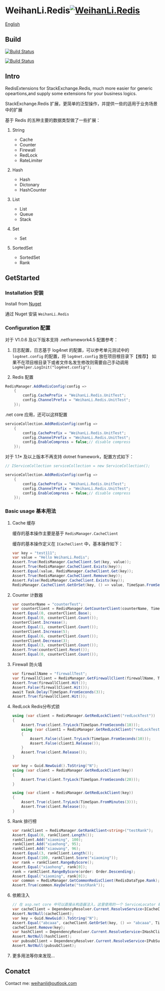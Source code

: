# WeihanLi.Redis[![WeihanLi.Redis](https://img.shields.io/nuget/v/WeihanLi.Redis.svg)](https://www.nuget.org/packages/WeihanLi.Redis/)

[English](./README.en.md)

## Build

[![Build Status](https://weihanli.visualstudio.com/Pipelines/_apis/build/status/WeihanLi.WeihanLi.Redis?branchName=dev)](https://weihanli.visualstudio.com/Pipelines/_build/latest?definitionId=15&branchName=dev)

[![Build Status](https://travis-ci.org/WeihanLi/WeihanLi.Redis.svg?branch=dev)](https://travis-ci.org/WeihanLi/WeihanLi.Redis)

## Intro

RedisExtensions for StackExchange.Redis, much more easier for generic opeartions,and supply some extensions for your business logics.

StackExchange.Redis 扩展，更简单的泛型操作，并提供一些的适用于业务场景中的扩展

基于 Redis 的五种主要的数据类型做了一些扩展：

1. String

    - Cache
    - Counter
    - Firewall
    - RedLock
    - RateLimiter

1. Hash

    - Hash
    - Dictonary
    - HashCounter

1. List

    - List
    - Queue
    - Stack

1. Set

    - Set

1. SortedSet

    - SortedSet
    - Rank

## GetStarted

### Installation 安装

Install from [Nuget](https://www.nuget.org/packages/WeihanLi.Redis/)

通过 Nuget 安装 `WeihanLi.Redis`

### Configuration 配置

对于 V1.0.6 及以下版本支持 .netframework4.5 配置参考：

  1. 日志配置，日志基于 log4net 的配置，可以参考单元测试中的 `log4net.config` 的配置，将 `log4net.config` 放在项目根目录下【推荐】
  如果不在项目根目录下或者文件名发生修改则需要自己手动调用 `LogHelper.LogInit("log4net.config");`
  
  2. Redis 配置

  ``` csharp
  RedisManager.AddRedisConfig(config =>
      {
          config.CachePrefix = "WeihanLi.Redis.UnitTest";
          config.ChannelPrefix = "WeihanLi.Redis.UnitTest";
      });
  ```

  .net core 应用，还可以这样配置

  ``` csharp
  serviceCollection.AddRedisConfig(config =>
      {
          config.CachePrefix = "WeihanLi.Redis.UnitTest";
          config.ChannelPrefix = "WeihanLi.Redis.UnitTest";
          config.EnableCompress = false;// disable compress
      });
  ```

对于 1.1* 及以上版本不再支持 dotnet framework，配置方式如下：

  ``` csharp
  // IServiceCollection serviceCollection = new ServiceCollection();

  serviceCollection.AddRedisConfig(config =>
      {
          config.CachePrefix = "WeihanLi.Redis.UnitTest";
          config.ChannelPrefix = "WeihanLi.Redis.UnitTest";
          config.EnableCompress = false;// disable compress
      });
  ```

### Basic usage 基本用法

1. Cache 缓存

    缓存的基本操作主要是基于 `RedisManager.CacheClient`

    缓存的基本操作定义在 `ICacheClient` 中，基本操作如下：

    ``` csharp
    var key = "test111";
    var value = "Hello WeihanLi.Redis";
    Assert.True(RedisManager.CacheClient.Set(key, value));
    Assert.True(RedisManager.CacheClient.Exists(key));
    Assert.Equal(value, RedisManager.CacheClient.Get(key));
    Assert.True(RedisManager.CacheClient.Remove(key));
    Assert.False(RedisManager.CacheClient.Exists(key));
    RedisManager.CacheClient.GetOrSet(key, () => value, TimeSpan.FromSeconds(10));
    ```

1. Counter 计数器

    ``` csharp
    var counterName = "counterTest";
    var counterClient = RedisManager.GetCounterClient(counterName, TimeSpan.FromSeconds(60));
    Assert.Equal(0, counterClient.Base);
    Assert.Equal(0, counterClient.Count());
    counterClient.Increase();
    Assert.Equal(1, counterClient.Count());
    counterClient.Increase(5);
    Assert.Equal(6, counterClient.Count());
    counterClient.Decrease(3);
    Assert.Equal(3, counterClient.Count());
    Assert.True(counterClient.Reset());
    Assert.Equal(0, counterClient.Count());
    ```

1. Firewall 防火墙

    ``` csharp
    var firewallName = "firewallTest";
    var firewallClient = RedisManager.GetFirewallClient(firewallName, TimeSpan.FromSeconds(3));
    Assert.True(firewallClient.Hit());
    Assert.False(firewallClient.Hit());
    await Task.Delay(TimeSpan.FromSeconds(3));
    Assert.True(firewallClient.Hit());
    ```

1. RedLock Redis分布式锁

    ``` csharp
    using (var client = RedisManager.GetRedLockClient("redLockTest"))
    {
        Assert.True(client.TryLock(TimeSpan.FromSeconds(10)));
        using (var client1 = RedisManager.GetRedLockClient("redLockTest"))
        {
            Assert.False(client.TryLock(TimeSpan.FromSeconds(10)));
            Assert.False(client1.Release());
        }
        Assert.True(client.Release());
    }

    var key = Guid.NewGuid().ToString("N");
    using (var client = RedisManager.GetRedLockClient(key))
    {
        Assert.True(client.TryLock(TimeSpan.FromSeconds(20)));
    }

    using (var client = RedisManager.GetRedLockClient(key))
    {
        Assert.True(client.TryLock(TimeSpan.FromMinutes(3)));
        Assert.True(client.Release());
    }
    ```

1. Rank 排行榜

    ``` csharp
    var rankClient = RedisManager.GetRankClient<string>("testRank");
    Assert.Equal(0, rankClient.Length());
    rankClient.Add("xiaoming", 100);
    rankClient.Add("xiaohong", 95);
    rankClient.Add("xiaowang", 96);
    Assert.Equal(3, rankClient.Length());
    Assert.Equal(100, rankClient.Score("xiaoming"));
    var rank = rankClient.RangeByScore();
    Assert.Equal("xiaohong", rank[0]);
    rank = rankClient.RangeByScore(order: Order.Descending);
    Assert.Equal("xiaoming", rank[0]);
    var common = RedisManager.GetCommonRedisClient(RedisDataType.Rank);
    Assert.True(common.KeyDelete("testRank"));
    ```

1. 依赖注入

    ``` csharp
    // 在 asp.net core 中可以直接从构造器注入，这里使用的一个 ServiceLocator 模式获取注入的服务
    var cacheClient = DependencyResolver.Current.ResolveService<ICacheClient>();
    Assert.NotNull(cacheClient);
    var key = Guid.NewGuid().ToString("N");
    Assert.Equal("abcaaa", cacheClient.GetOrSet(key, () => "abcaaa", TimeSpan.FromMinutes(10)));
    cacheClient.Remove(key);
    var hashClient = DependencyResolver.Current.ResolveService<IHashClient>();
    Assert.NotNull(hashClient);
    var pubsubClient = DependencyResolver.Current.ResolveService<IPubSubClient>();
    Assert.NotNull(pubsubClient);
    ```

1. 更多用法等你来发现...

## Conatct

Contact me: <weihanli@outlook.com>

